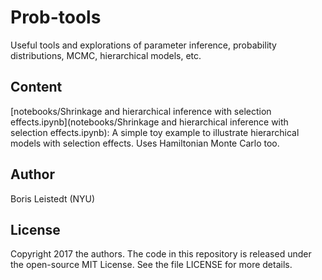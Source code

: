 # Prob-tools

Useful tools and explorations of parameter inference, probability distributions, MCMC, hierarchical models, etc.

## Content

[notebooks/Shrinkage and hierarchical inference with selection effects.ipynb](notebooks/Shrinkage and hierarchical inference with selection effects.ipynb): A simple toy example to illustrate hierarchical models with selection effects. Uses Hamiltonian Monte Carlo too.

## Author
Boris Leistedt (NYU) </br>

## License

Copyright 2017 the authors. The code in this repository is released under the open-source MIT License. See the file LICENSE for more details.
